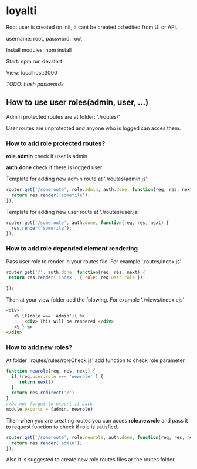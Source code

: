 # loyalti

Root user is created on init, it cant be created od edited from UI or API. 

username: root, password: root

Install modules: npm install

Start:
npm run devstart 

View:
localhost:3000

*TODO: hash passwords*

## How to use user roles(admin, user, ...)

Admin protected routes are at folder: './routes/'

User routes are unprotected and anyone who is logged can acces them.

### How to add role protected routes?

**role.admin** check if user is admin

**auth.done** check if there is logged user



Template for adding new admin route at './routes/admin.js':

```js
router.get('/someroute', role.admin, auth.done, function(req, res, next) {
  return res.render('somefile');
});
```

Template for adding new user route at './routes/user.js: 

```js
router.get('/someroute', auth.done, function(req, res, next) {
  res.render('somefile');
});
```

### How to add role depended element rendering

Pass user role to render in your routes file. For example '.routes/index.js'

```js
router.get('/', auth.done, function(req, res, next) {
 return res.render('index', { role: req.user.role });
  
});
```

Then at your view folder add the folowing. For example './views/index.ejs'

```html
<div>
   <% if(role === 'admin'){ %>
       <div> This will be rendered </div>
   <% } %>
</div>
```

### How to add new roles?

At folder '.routes/rules/roleCheck.js' add function to check role parameter.

```js
function newrole(req, res, next) {
  if (req.user.role === 'newrole' ) {
     return next()
  }
  return res.redirect('/')
}
//Do not forget to export it back
module.exports = {admin, newrole}
```

Then when you are creating routes you can acces **role.newrole** and pass it to request function to check if role is satisfied.

```javascript
router.get('/someroute', role.newrole, auth.done, function(req, res, next) {
  return res.render('admin');
});
```

Also it is suggested to create new role routes files ar the routes folder. 
